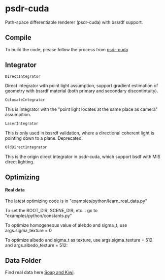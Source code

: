 # psdr-cuda
Path-space differentiable renderer (psdr-cuda) with bssrdf support.

## Compile
To build the code, please follow the process from [psdr-cuda](https://psdr-cuda.readthedocs.io/en/latest/core_compile.html)

## Integrator

```c++
DirectIntegrator
```

Direct integrator with point light assumption, support gradient estimation of geometry with bssrdf material (both primary and secondary discontintuity).

```c++
ColocateIntegrator
```
This is integrator with the "point light locates at the same place as camera" assumpition.

```c++
LaserIntegrator
```
This is only used in bssrdf validation, where a directional coherent light is pointing down to a plane. Deprecated.

```c++
OldDirectIntegrator
```
This is the origin direct integrator in psdr-cuda, which support bsdf with MIS direct lighting.

## Optimizing

#### Real data 
The latest optimizing code is in "examples/python/learn_real_data.py"

To set the ROOT_DIR, SCENE_DIR, etc... go to "examples/python/constants.py"

To optimize homogeneous value of alebdo and sigma_t, use args.sigma_texture = 0

To optimize albedo and sigma_t as texture, use args.sigma_texture = 512 and args.albedo_texture = 512: 


## Data Folder
Find real data here [Soap and Kiwi](https://drive.google.com/drive/folders/1JrTtno7c-FnYuNJ044FKbjlZYujJiczN?usp=sharing).




